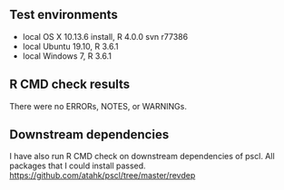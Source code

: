 ## Test environments
* local OS X 10.13.6 install, R 4.0.0 svn r77386
* local Ubuntu 19.10, R 3.6.1
* local Windows 7, R 3.6.1

## R CMD check results
There were no ERRORs, NOTES, or WARNINGs. 


## Downstream dependencies
I have also run R CMD check on downstream dependencies of pscl.
All packages that I could install passed.
https://github.com/atahk/pscl/tree/master/revdep
